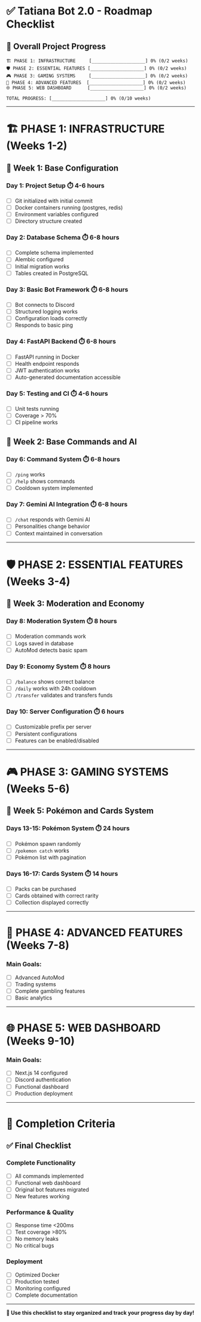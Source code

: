 # ✅ Tatiana Bot 2.0 - Roadmap Checklist

## 🎯 Overall Project Progress

```
🏗️ PHASE 1: INFRASTRUCTURE     [____________________] 0% (0/2 weeks)
🛡️ PHASE 2: ESSENTIAL FEATURES [____________________] 0% (0/2 weeks)  
🎮 PHASE 3: GAMING SYSTEMS     [____________________] 0% (0/2 weeks)
🚀 PHASE 4: ADVANCED FEATURES  [____________________] 0% (0/2 weeks)
🌐 PHASE 5: WEB DASHBOARD      [____________________] 0% (0/2 weeks)

TOTAL PROGRESS: [____________________] 0% (0/10 weeks)
```

---

# 🏗️ PHASE 1: INFRASTRUCTURE (Weeks 1-2)

## 📅 Week 1: Base Configuration

### **Day 1: Project Setup** ⏱️ 4-6 hours
- [ ] Git initialized with initial commit
- [ ] Docker containers running (postgres, redis)
- [ ] Environment variables configured
- [ ] Directory structure created

### **Day 2: Database Schema** ⏱️ 6-8 hours
- [ ] Complete schema implemented
- [ ] Alembic configured
- [ ] Initial migration works
- [ ] Tables created in PostgreSQL

### **Day 3: Basic Bot Framework** ⏱️ 6-8 hours
- [ ] Bot connects to Discord
- [ ] Structured logging works
- [ ] Configuration loads correctly
- [ ] Responds to basic ping

### **Day 4: FastAPI Backend** ⏱️ 6-8 hours
- [ ] FastAPI running in Docker
- [ ] Health endpoint responds
- [ ] JWT authentication works
- [ ] Auto-generated documentation accessible

### **Day 5: Testing and CI** ⏱️ 4-6 hours
- [ ] Unit tests running
- [ ] Coverage > 70%
- [ ] CI pipeline works

## 📅 Week 2: Base Commands and AI

### **Day 6: Command System** ⏱️ 6-8 hours
- [ ] `/ping` works
- [ ] `/help` shows commands
- [ ] Cooldown system implemented

### **Day 7: Gemini AI Integration** ⏱️ 6-8 hours
- [ ] `/chat` responds with Gemini AI
- [ ] Personalities change behavior
- [ ] Context maintained in conversation

---

# 🛡️ PHASE 2: ESSENTIAL FEATURES (Weeks 3-4)

## 📅 Week 3: Moderation and Economy

### **Day 8: Moderation System** ⏱️ 8 hours
- [ ] Moderation commands work
- [ ] Logs saved in database
- [ ] AutoMod detects basic spam

### **Day 9: Economy System** ⏱️ 8 hours
- [ ] `/balance` shows correct balance
- [ ] `/daily` works with 24h cooldown
- [ ] `/transfer` validates and transfers funds

### **Day 10: Server Configuration** ⏱️ 6 hours
- [ ] Customizable prefix per server
- [ ] Persistent configurations
- [ ] Features can be enabled/disabled

---

# 🎮 PHASE 3: GAMING SYSTEMS (Weeks 5-6)

## 📅 Week 5: Pokémon and Cards System

### **Days 13-15: Pokémon System** ⏱️ 24 hours
- [ ] Pokémon spawn randomly
- [ ] `/pokemon catch` works
- [ ] Pokémon list with pagination

### **Days 16-17: Cards System** ⏱️ 14 hours
- [ ] Packs can be purchased
- [ ] Cards obtained with correct rarity
- [ ] Collection displayed correctly

---

# 🚀 PHASE 4: ADVANCED FEATURES (Weeks 7-8)

### **Main Goals:**
- [ ] Advanced AutoMod
- [ ] Trading systems
- [ ] Complete gambling features
- [ ] Basic analytics

---

# 🌐 PHASE 5: WEB DASHBOARD (Weeks 9-10)

### **Main Goals:**
- [ ] Next.js 14 configured
- [ ] Discord authentication
- [ ] Functional dashboard
- [ ] Production deployment

---

# 🎯 Completion Criteria

## ✅ **Final Checklist**

### **Complete Functionality**
- [ ] All commands implemented
- [ ] Functional web dashboard
- [ ] Original bot features migrated
- [ ] New features working

### **Performance & Quality**
- [ ] Response time <200ms
- [ ] Test coverage >80%
- [ ] No memory leaks
- [ ] No critical bugs

### **Deployment**
- [ ] Optimized Docker
- [ ] Production tested
- [ ] Monitoring configured
- [ ] Complete documentation

---

**🎯 Use this checklist to stay organized and track your progress day by day!** 